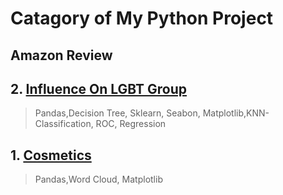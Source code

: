 # Catagory of My Python Project
## Amazon Review

## 2. [Influence On LGBT Group](InfluenceOnLGBT_April2022.ipynb)
> Pandas,Decision Tree, Sklearn, Seabon, Matplotlib,KNN-Classification, ROC, Regression
## 1. [Cosmetics](Comestics_February2022.ipynb) 
> Pandas,Word Cloud, Matplotlib
